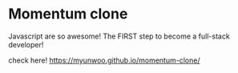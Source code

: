 # Momentum clone

Javascript are so awesome!
The FIRST step to become a full-stack developer!

check here!  https://myunwoo.github.io/momentum-clone/
